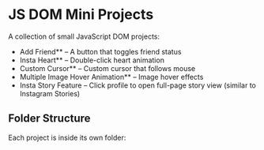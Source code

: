 # JS DOM Mini Projects

A collection of small JavaScript DOM projects:

- Add Friend** – A button that toggles friend status
- Insta Heart** – Double-click heart animation
- Custom Cursor** – Custom cursor that follows mouse
- Multiple Image Hover Animation** – Image hover effects
- Insta Story Feature – Click profile to open full-page story view (similar to Instagram Stories)

## Folder Structure

Each project is inside its own folder:
